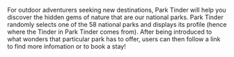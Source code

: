 For outdoor adventurers seeking new destinations, Park Tinder will help you discover the hidden gems of nature that are our national parks. Park Tinder randomly selects one of the 58 national parks and displays its profile (hence where the Tinder in Park Tinder comes from). After being introduced to what wonders that particular park has to offer, users can then follow a link to find more infomation or to book a stay!
